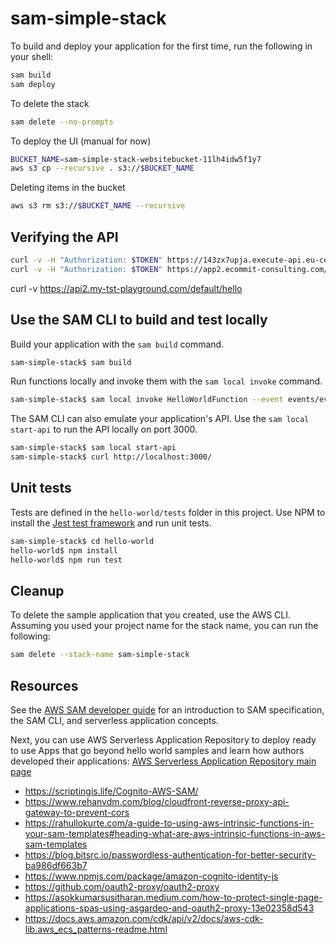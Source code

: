 # sam-simple-stack

To build and deploy your application for the first time, run the following in your shell:

```bash
sam build
sam deploy
```

To delete the stack

```bash
sam delete --no-prompts
```


To deploy the UI (manual for now)

```bash
BUCKET_NAME=sam-simple-stack-websitebucket-11lh4idw5f1y7
aws s3 cp --recursive . s3://$BUCKET_NAME
```

Deleting items in the bucket

```bash
aws s3 rm s3://$BUCKET_NAME --recursive
```

## Verifying the API 

```bash
curl -v -H "Authorization: $TOKEN" https://143zx7upja.execute-api.eu-central-1.amazonaws.com/prod/api
curl -v -H "Authorization: $TOKEN" https://app2.ecommit-consulting.com/api/
```

curl -v https://api2.my-tst-playground.com/default/hello


## Use the SAM CLI to build and test locally

Build your application with the `sam build` command.

```bash
sam-simple-stack$ sam build
```
Run functions locally and invoke them with the `sam local invoke` command.

```bash
sam-simple-stack$ sam local invoke HelloWorldFunction --event events/event.json
```

The SAM CLI can also emulate your application's API. Use the `sam local start-api` to run the API locally on port 3000.

```bash
sam-simple-stack$ sam local start-api
sam-simple-stack$ curl http://localhost:3000/
```


## Unit tests

Tests are defined in the `hello-world/tests` folder in this project. Use NPM to install the [Jest test framework](https://jestjs.io/) and run unit tests.

```bash
sam-simple-stack$ cd hello-world
hello-world$ npm install
hello-world$ npm run test
```

## Cleanup

To delete the sample application that you created, use the AWS CLI. Assuming you used your project name for the stack name, you can run the following:

```bash
sam delete --stack-name sam-simple-stack
```

## Resources

See the [AWS SAM developer guide](https://docs.aws.amazon.com/serverless-application-model/latest/developerguide/what-is-sam.html) for an introduction to SAM specification, the SAM CLI, and serverless application concepts.

Next, you can use AWS Serverless Application Repository to deploy ready to use Apps that go beyond hello world samples and learn how authors developed their applications: [AWS Serverless Application Repository main page](https://aws.amazon.com/serverless/serverlessrepo/)

- https://scriptingis.life/Cognito-AWS-SAM/
- https://www.rehanvdm.com/blog/cloudfront-reverse-proxy-api-gateway-to-prevent-cors
- https://rahullokurte.com/a-guide-to-using-aws-intrinsic-functions-in-your-sam-templates#heading-what-are-aws-intrinsic-functions-in-aws-sam-templates
- https://blog.bitsrc.io/passwordless-authentication-for-better-security-ba986df663b7
- https://www.npmjs.com/package/amazon-cognito-identity-js
- https://github.com/oauth2-proxy/oauth2-proxy
- https://asokkumarsusitharan.medium.com/how-to-protect-single-page-applications-spas-using-asgardeo-and-oauth2-proxy-13e02358d543
- https://docs.aws.amazon.com/cdk/api/v2/docs/aws-cdk-lib.aws_ecs_patterns-readme.html
